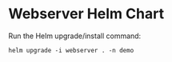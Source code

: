 # Webserver Helm Chart

Run the Helm upgrade/install command:
    
    helm upgrade -i webserver . -n demo





















